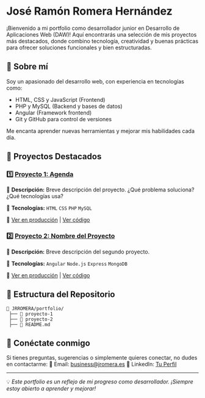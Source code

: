 # José Ramón Romera Hernández

¡Bienvenido a mi portfolio como desarrollador junior en Desarrollo de Aplicaciones Web (DAW)! Aquí encontrarás una selección de mis proyectos más destacados, donde combino tecnología, creatividad y buenas prácticas para ofrecer soluciones funcionales y bien estructuradas. 

## 🌟 Sobre mí
Soy un apasionado del desarrollo web, con experiencia en tecnologías como:
- HTML, CSS y JavaScript (Frontend)
- PHP y MySQL (Backend y bases de datos)
- Angular (Framework frontend)
- Git y GitHub para control de versiones

Me encanta aprender nuevas herramientas y mejorar mis habilidades cada día. 

## 📌 Proyectos Destacados

### 1️⃣ [Proyecto 1: Agenda](#)
📝 **Descripción:** Breve descripción del proyecto. ¿Qué problema soluciona? ¿Qué tecnologías usa?

🔧 **Tecnologías:** `HTML` `CSS` `PHP` `MySQL` 

🔗 [Ver en producción](https://agenda.jromera.es) | [Ver código](https://github.com/JRRomera/portfolio/tree/main/proyecto_agenda)

### 2️⃣ [Proyecto 2: Nombre del Proyecto](#)
📝 **Descripción:** Breve descripción del segundo proyecto.

🔧 **Tecnologías:** `Angular` `Node.js` `Express` `MongoDB`

🔗 [Ver en producción](#) | [Ver código](#)

## 📂 Estructura del Repositorio
```
📁 JRROMERA/portfolio/
 ├── 📂 proyecto-1
 ├── 📂 proyecto-2
 ├── 📜 README.md

```


## 🤝 Conéctate conmigo
Si tienes preguntas, sugerencias o simplemente quieres conectar, no dudes en contactarme:
📧 Email: [business@jromera.es](mailto:business@jromera.es)
💼 LinkedIn: [Tu Perfil](https://www.linkedin.com/in/joseramonromera/)

---

💡 *Este portfolio es un reflejo de mi progreso como desarrollador. ¡Siempre estoy abierto a aprender y mejorar!* 
